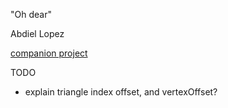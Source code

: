 "Oh dear"

Abdiel Lopez

[companion project](https://github.com/PaperPrototype/voxels-unity)

TODO
- explain triangle index offset, and vertexOffset?